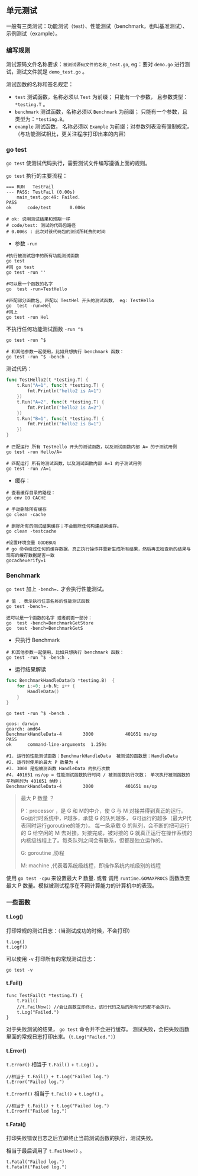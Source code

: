 ## 单元测试

一般有三类测试：功能测试（test）、性能测试（benchmark，也叫基准测试）、示例测试（example）。

### 编写规则

测试源码文件名称要求：`被测试源码文件的名称_test.go`, eg：要对 `demo.go` 进行测试，测试文件就是 `demo_test.go` 。

测试函数的名称和签名规定：
- `test` 测试函数，名称必须以 `Test` 为前缀； 只能有一个参数， 且参数类型：`*testing.T` 。
- `benchmark` 测试函数，名称必须以 `Benchmark` 为前缀； 只能有一个参数，且类型为：`*testing.B`。
- `example` 测试函数， 名称必须以 `Example` 为前缀；对参数列表没有强制规定。（与功能测试相比，更关注程序打印出来的内容）


### go test

`go test` 使测试代码执行，需要测试文件编写遵循上面的规则。

`go test` 执行的主要流程：

```
=== RUN   TestFail
--- PASS: TestFail (0.00s)
    main_test.go:49: Failed.
PASS
ok      code/test       0.006s

# ok: 说明测试结果和预期一样
# code/test: 测试的代码包路径
# 0.006s : 此次对该代码包的测试所耗费的时间
```


- 参数 `-run`

```
#执行被测试包中的所有功能测试函数
go test
#同 go test
go test -run ''

#可以是一个函数的名字
go  test -run=TestHello

#匹配部分函数名, 匹配以 TestHel 开头的测试函数， eg: TestHello
go  test -run=Hel
#同上
go test -run Hel

```

不执行任何功能测试函数 `-run ^$`

```
go test -run ^$

# 和其他参数一起使用，比如只想执行 benchmark 函数：
go test -run ^$ -bench .
```


测试代码：

```go
func TestHello2(t *testing.T) {
	t.Run("A=1", func(t *testing.T) {
		fmt.Println("hello2 is A=1")
	})
	t.Run("A=2", func(t *testing.T) {
		fmt.Println("hello2 is A=2")
	})
	t.Run("B=1", func(t *testing.T) {
		fmt.Println("hello2 is B=1")
	})
}
```


```
# 匹配运行 所有 TestHello 开头的测试函数，以及测试函数内部 A= 的子测试用例
go test -run Hello/A=

# 匹配运行 所有的测试函数，以及测试函数内部 A=1 的子测试用例
go test -run /A=1
```


- 缓存：

```
# 查看缓存目录的路径：
go env GO CACHE 

# 手动删除所有缓存
go clean -cache

# 删除所有的测试结果缓存；不会删除任何构建结果缓存。
go clean -testcache
```

```
#设置环境变量 GODEBUG
# go 命令绕过任何的缓存数据，真正执行操作并重新生成所有结果，然后再去检查新的结果与现有的缓存数据是否一致
gocacheverify=1
```

### Benchmark

`go test` 加上 `-bench=.` 才会执行性能测试。

```
# 值 . 表示执行任意名称的性能测试函数
go test -bench=.

还可以是一个函数的名字 或者前面一部分：
go  test -bench=BenchmarkGetStore
go  test -bench=BenchmarkGetS
```


- 只执行 Benchmark

```
# 和其他参数一起使用，比如只想执行 benchmark 函数：
go test -run ^$ -bench .
```

- 运行结果解读

```go
func BenchmarkHandleData(b *testing.B)  {
	for i:=0; i<b.N; i++ {
		HandleData()
	}
}
```

```
go test -run ^$ -bench .

goos: darwin
goarch: amd64
BenchmarkHandleData-4        3000            401651 ns/op
PASS
ok      command-line-arguments  1.259s
```

```
#1. 运行的性能测试函数：BenchmarkHandleData  被测试的函数是：HandleData
#2. 运行时使用的最大 P 数量为 4
#3. 3000 是指被测函数 HandleData 的执行次数
#4. 401651 ns/op = 性能测试函数执行时间 / 被测函数执行次数； 单次执行被测函数的平均耗时为 401651 纳秒；
BenchmarkHandleData-4        3000            401651 ns/op
```

> 最大 P 数量 ？
>
> P：processor ，是 G 和 M的中介，使 G 与 M 对接并得到真正的运行。Go运行时系统中，P越多，承载 G 的队列越多， G可运行的越多（最大P代表同时运行goroutine的能力）。 每一条承载 G 的队列，会不断的把可运行的 G 给空闲的 M 去对接。对接完成，被对接的 G 就真正运行在操作系统的内核级线程上了。每条队列之间会有联系，但都是独立运作的。
>
> G: goroutine ,协程
>
> M: machine ,代表着系统级线程，即操作系统内核级别的线程
>

使用 `go test -cpu` 来设置最大 P 数量. 或者 调用 `runtime.GOMAXPROCS` 函数改变最大 P 数量。模拟被测试程序在不同计算能力的计算机中的表现。



### 一些函数

#### t.Log()

打印常规的测试日志：（当测试成功的时候，不会打印）

```
t.Log()
t.Logf()
```

可以使用 `-v` 打印所有的常规测试日志：
```
go test -v
```


#### t.Fail()

```
func TestFail(t *testing.T) {
	t.Fail()
	//t.FailNow() //会让函数立即终止，该行代码之后的所有代码都不会执行。
	t.Log("Failed.")
}
```

对于失败测试的结果， `go test` 命令并不会进行缓存。
测试失败，会把失败函数里面的常规日志打印出来。（`t.Log("Failed.")`）


#### t.Error()

`t.Error()` 相当于 `t.Fail()` + `t.Log()` 。
```
//相当于 t.Fail() + t.Log("Failed log.")
t.Error("Failed log.") 
```


`t.Errorf()` 相当于 `t.Fail()` + `t.Logf()` 。
```
//相当于 t.Fail() + t.Log("Failed log.")
t.Errorf("Failed log.") 
```

#### t.Fatal()

打印失败错误日志之后立即终止当前测试函数的执行，测试失败。

相当于最后调用了 `t.FailNow()` 。

```
t.Fatal("Failed log.")
t.Fatalf("Failed log.")
```









